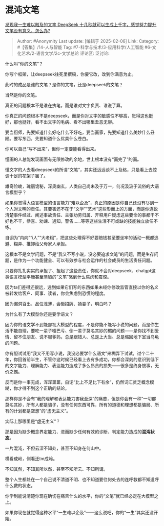 # 混沌文笔
[发现我一生难以触及的文笔 DeepSeek 十几秒就可以生成上千字，感觉努力提升文笔没有意义，怎么办?](https://www.zhihu.com/question/11067457870/answer/93743101217)

> Author: #Anonymity
> Last update: [编辑于 2025-02-06]
> Link:
> Category: #【答集】/14-人与智能
> Tag: #7-科学与技术/3-应用科学/人工智能 #6-文化艺术/2-语言文学/2c-文学总论
> 评论区:
> 泛讨论:

什么叫“你的文笔”？

你写个框架，让deepseek往死里撰稿，你要它改，改到你满意为止。

此时的成品是谁的文笔？是你的文笔，还是deepseek的文笔？

当然是你的文笔。

真正的问题根本不是谁在执笔，而是谁对文字负责、谁说了算。

你真正的问题根本不是deepseek，而是你对文字的敏感性不够高，觉得这也挺好，那也挺好，看不出文字的毛病、看不出哪里丑恶无聊。

要当厨师，先要知道什么好吃什么不好吃，要当画家，先要知道什么美妙什么丑陋。要写东西，先要知道什么优美什么苍白。

你可以自己“写不出来”，但你一定要能看得出来。

懂画的人总能发现画面有无限修改的余地，世上根本没有“画完了”的画。

懂文字的人去看deepseek的所谓“文笔”，其实还远远谈不上及格，只是看上去腔调十足的花架子罢了。

雄奇险峻，瑰丽诡秘，深奥幽玄，人类自己尚未及于万一，何况汲汲于流俗的大语言模型乎？

如果你觉得大语言模型的语言能力“难以企及”，真正的原因是你自己还没有尽到一个人对文明的责任。其要害还不在于“文学”“艺术”这些形而上的方面，而是你连说清楚事件经过、阐述事故责任、主张功劳归属、开释用户疑虑这些要命的事都干不好也不干，恭喜、劝谏、通知，警告……等等这些生活不可或缺的技能独立放任不练。

自诩为“内向”“i人”“大老粗”，把这些处理得不好要赔钱甚至要坐牢的活动一概都逃避、糊弄、推卸给父母家人承担。

这根本不是文学问题，不是“我又不写小说，没必要追求文笔”的问题，而是生存问题，是作为一个功能健全、可以有效参与社会运作的社会成员的生活责任问题。

只要你扎扎实实的承担了、担起了这些责任，你就不会对deepseek、chatgpt这类语言模型平庸甚至简陋的“文笔”感到什么焦虑和震惊。

因为ta们差得还很远，远到如果它们写的东西如果未经你修改监管直接以你的名义被转发给客户、同事、读者，你会焦虑到恐慌的程度。

因为漏洞百出，品位浅薄，会砸招牌、捅娄子，明白吗？

为什么有了大模型你还是要学语文？

因为你的语文学不到能鄙视大模型的程度，不是你能不能写小说的问题，而是你生活不能自理，要吃一辈子哑巴亏、倒一辈子莫名其妙的楣的问题——是你找不到爱情、留不住朋友、说不服爹妈，总是跟错人、总是上大当、总是缩回地下室当乌龟的问题。

你有胆试试用“我又不用写小说，我没必要学什么语文”来糊弄下试试，过个二十年，你回首前半生，不管你这时候已经看上去有多成功，你都会深刻的意识到低下的文字能力、理解能力、表达能力造成了多么昂贵的损失——很多是终身恨事，无价之憾。

反而是你一事无成，浑浑噩噩，自诩“比上不足比下有余”，仍然词汇贫乏概念模糊，你才得不到这个正确的结论。

那样你是不会有“我的理解和表达能力害我至深”的痛苦，但是你会有一种“一切都莫名其妙，所有人都是骗子，没有任何东西可靠，所有的道德和理想都是骗局、所有的计划都是空想”的“虚无主义”。

实际上那哪里是“虚无主义”？

那是因为缺少概念界定能力、进而缺少任何有效的诊断、判定能力造成的**混沌状态**。

一片混沌，不但云深不知处，甚至不知身在何山中。

横看成岭，侧看还tm成岭。

不知其然，不知其所以然，甚至不知所云、不知所谓。

整个人生都处在一个自己说不清道不明、也不知道要往何处去的连呼救都不知道呼什么救的状态。

你学到能说清楚你现在确切在痛苦什么的水平，你的“文笔”就已经必定在大模型之上。

如果你现在就觉得这种水平“一生难以企及”——这么说吧，你的“一生”其实还没开始。
